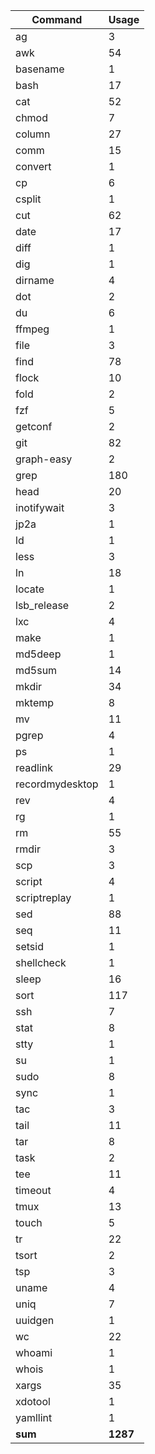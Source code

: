 | Command          | Usage     |
| ---              | ---       |
| ag               | 3         |
| awk              | 54        |
| basename         | 1         |
| bash             | 17        |
| cat              | 52        |
| chmod            | 7         |
| column           | 27        |
| comm             | 15        |
| convert          | 1         |
| cp               | 6         |
| csplit           | 1         |
| cut              | 62        |
| date             | 17        |
| diff             | 1         |
| dig              | 1         |
| dirname          | 4         |
| dot              | 2         |
| du               | 6         |
| ffmpeg           | 1         |
| file             | 3         |
| find             | 78        |
| flock            | 10        |
| fold             | 2         |
| fzf              | 5         |
| getconf          | 2         |
| git              | 82        |
| graph-easy       | 2         |
| grep             | 180       |
| head             | 20        |
| inotifywait      | 3         |
| jp2a             | 1         |
| ld               | 1         |
| less             | 3         |
| ln               | 18        |
| locate           | 1         |
| lsb_release      | 2         |
| lxc              | 4         |
| make             | 1         |
| md5deep          | 1         |
| md5sum           | 14        |
| mkdir            | 34        |
| mktemp           | 8         |
| mv               | 11        |
| pgrep            | 4         |
| ps               | 1         |
| readlink         | 29        |
| recordmydesktop  | 1         |
| rev              | 4         |
| rg               | 1         |
| rm               | 55        |
| rmdir            | 3         |
| scp              | 3         |
| script           | 4         |
| scriptreplay     | 1         |
| sed              | 88        |
| seq              | 11        |
| setsid           | 1         |
| shellcheck       | 1         |
| sleep            | 16        |
| sort             | 117       |
| ssh              | 7         |
| stat             | 8         |
| stty             | 1         |
| su               | 1         |
| sudo             | 8         |
| sync             | 1         |
| tac              | 3         |
| tail             | 11        |
| tar              | 8         |
| task             | 2         |
| tee              | 11        |
| timeout          | 4         |
| tmux             | 13        |
| touch            | 5         |
| tr               | 22        |
| tsort            | 2         |
| tsp              | 3         |
| uname            | 4         |
| uniq             | 7         |
| uuidgen          | 1         |
| wc               | 22        |
| whoami           | 1         |
| whois            | 1         |
| xargs            | 35        |
| xdotool          | 1         |
| yamllint         | 1         |
| __sum__          | __1287__  |

